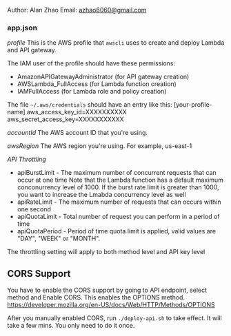 Author: Alan Zhao
Email: azhao6060@gmail.com

### app.json

*profile*
This is the AWS profile that `awscli` uses to create and deploy Lambda and API gateway.

The IAM user of the profile should have these permissions:
- AmazonAPIGatewayAdministrator (for API gateway creation)
- AWSLambda_FullAccess (for Lambda function creation)
- IAMFullAccess (for Lambda role and policy creation)

The file `~/.aws/credentials` should have an entry like this:
[your-profile-name]
aws_access_key_id=XXXXXXXXXX
aws_secret_access_key=XXXXXXXXXXX

*accountId*
The AWS account ID that you're using.

*awsRegion*
The AWS region you're using. For example, us-east-1

*API Throttling*
- apiBurstLimit - The maximum number of concurrent requests that can occur at one time
Note that the Lambda function has a default maximum conconurrency level of 1000. If the burst rate limit is greater than 1000, you want to increase the Lmabda concurrency level as well
- apiRateLimit - The maximum number of requests that can occurs within one second
- apiQuotaLimit - Total number of request you can perform in a period of time
- apiQuotaPeriod - Period of time quota limit is applied, valid values are "DAY", "WEEK" or "MONTH". 

The throttling setting will apply to both method level and API key level

## CORS Support
You have to enable the CORS support by going to API endpoint, select method and Enable CORS. This enables the OPTIONS method.
https://developer.mozilla.org/en-US/docs/Web/HTTP/Methods/OPTIONS

After you manually enabled CORS, run `./deploy-api.sh` to take effect. It will take a few mins. You only need to do it once.
